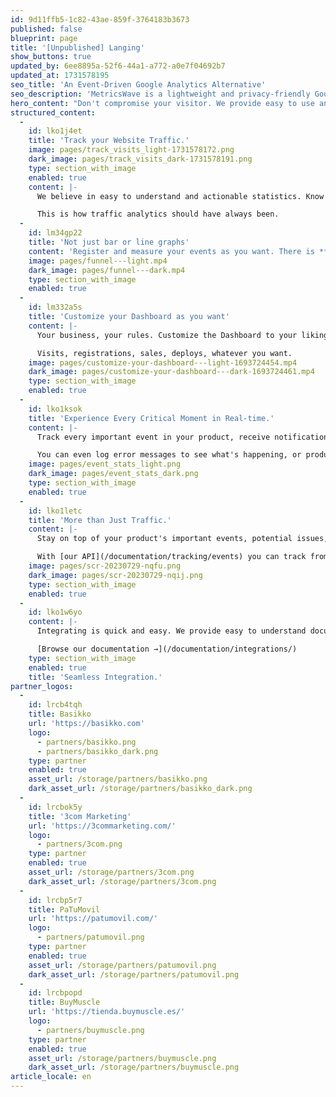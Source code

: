 ```yaml
---
id: 9d11ffb5-1c82-43ae-859f-3764183b3673
published: false
blueprint: page
title: '[Unpublished] Langing'
show_buttons: true
updated_by: 6ee8895a-52f6-44a1-a772-a0e7f04692b7
updated_at: 1731578195
seo_title: 'An Event-Driven Google Analytics Alternative'
seo_description: 'MetricsWave is a lightweight and privacy-friendly Google Analytics alternative. Seamless Integration for any Website or App.'
hero_content: "Don't compromise your visitor. We provide easy to use and respectful website analytics."
structured_content:
  -
    id: lko1j4et
    title: 'Track your Website Traffic.'
    image: pages/track_visits_light-1731578172.png
    dark_image: pages/track_visits_dark-1731578191.png
    type: section_with_image
    enabled: true
    content: |-
      We believe in easy to understand and actionable statistics. Know how your users know you and how they behave. 

      This is how traffic analytics should have always been.
  -
    id: lm34gp22
    title: 'Not just bar or line graphs'
    content: 'Register and measure your events as you want. There is **nothing better than a funnel to measure registration or sales**!'
    image: pages/funnel---light.mp4
    dark_image: pages/funnel---dark.mp4
    type: section_with_image
    enabled: true
  -
    id: lm332a5s
    title: 'Customize your Dashboard as you want'
    content: |-
      Your business, your rules. Customize the Dashboard to your liking and put the most important metrics for your business on top.

      Visits, registrations, sales, deploys, whatever you want.
    image: pages/customize-your-dashboard---light-1693724454.mp4
    dark_image: pages/customize-your-dashboard---dark-1693724461.mp4
    type: section_with_image
    enabled: true
  -
    id: lko1ksok
    title: 'Experience Every Critical Moment in Real-time.'
    content: |-
      Track every important event in your product, receive notifications, and monitor potential issues.

      You can even log error messages to see what's happening, or production deploys.
    image: pages/event_stats_light.png
    dark_image: pages/event_stats_dark.png
    type: section_with_image
    enabled: true
  -
    id: lko1letc
    title: 'More than Just Traffic.'
    content: |-
      Stay on top of your product's important events, potential issues, and notifications with ease.

      With [our API](/documentation/tracking/events) you can track from logins or sign ups to [deploys](/documentation/tracking/deployments).
    image: pages/scr-20230729-nqfu.png
    dark_image: pages/scr-20230729-nqij.png
    type: section_with_image
    enabled: true
  -
    id: lko1w6yo
    content: |-
      Integrating is quick and easy. We provide easy to understand documentation for different frameworks. Usually is just a copy-paste process.

      [Browse our documentation →](/documentation/integrations/)
    type: section_with_image
    enabled: true
    title: 'Seamless Integration.'
partner_logos:
  -
    id: lrcb4tqh
    title: Basikko
    url: 'https://basikko.com'
    logo:
      - partners/basikko.png
      - partners/basikko_dark.png
    type: partner
    enabled: true
    asset_url: /storage/partners/basikko.png
    dark_asset_url: /storage/partners/basikko_dark.png
  -
    id: lrcbok5y
    title: '3com Marketing'
    url: 'https://3commarketing.com/'
    logo:
      - partners/3com.png
    type: partner
    enabled: true
    asset_url: /storage/partners/3com.png
    dark_asset_url: /storage/partners/3com.png
  -
    id: lrcbp5r7
    title: PaTuMovil
    url: 'https://patumovil.com/'
    logo:
      - partners/patumovil.png
    type: partner
    enabled: true
    asset_url: /storage/partners/patumovil.png
    dark_asset_url: /storage/partners/patumovil.png
  -
    id: lrcbpopd
    title: BuyMuscle
    url: 'https://tienda.buymuscle.es/'
    logo:
      - partners/buymuscle.png
    type: partner
    enabled: true
    asset_url: /storage/partners/buymuscle.png
    dark_asset_url: /storage/partners/buymuscle.png
article_locale: en
---
```

